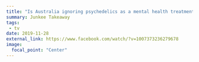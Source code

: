 ```yaml
---
title: "Is Australia ignoring psychedelics as a mental health treatment?"
summary: Junkee Takeaway
tags:
 - tv
date: 2019-11-28
external_link: https://www.facebook.com/watch/?v=1007373236279678
image:
  focal_point: "Center"
---
```

